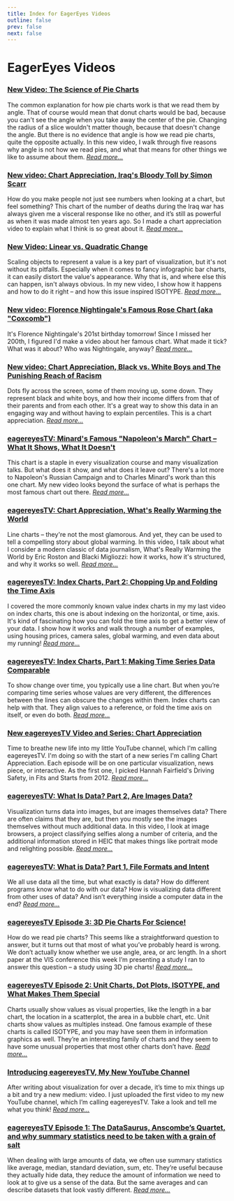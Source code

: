 ```yaml
---
title: Index for EagerEyes Videos
outline: false
prev: false
next: false
---
```


# EagerEyes Videos

### <a href="/blog/2021/new-video-the-science-of-pie-charts">New Video: The Science of Pie Charts</a>
The common explanation for how pie charts work is that we read them by angle. That of course would mean that donut charts would be bad, because you can't see the angle when you take away the center of the pie. Changing the radius of a slice wouldn't matter though, because that doesn't change the angle. But there is no evidence that angle is how we read pie charts, quite the opposite actually. In this new video, I walk through five reasons why angle is not how we read pies, and what that means for other things we like to assume about them. _<a href="/blog/2021/new-video-the-science-of-pie-charts">Read more…</a>_

### <a href="/blog/2021/new-video-chart-appreciation-iraqs-bloody-toll-by-simon-scarr">New video: Chart Appreciation, Iraq's Bloody Toll by Simon Scarr</a>
How do you make people not just see numbers when looking at a chart, but feel something? This chart of the number of deaths during the Iraq war has always given me a visceral response like no other, and it’s still as powerful as when it was made almost ten years ago. So I made a chart appreciation video to explain what I think is so great about it. _<a href="/blog/2021/new-video-chart-appreciation-iraqs-bloody-toll-by-simon-scarr">Read more…</a>_

### <a href="/blog/2021/new-video-linear-vs-quadratic-change">New Video: Linear vs. Quadratic Change</a>
Scaling objects to represent a value is a key part of visualization, but it's not without its pitfalls. Especially when it comes to fancy infographic bar charts, it can easily distort the value's appearance. Why that is, and where else this can happen, isn't always obvious. In my new video, I show how it happens and how to do it right – and how this issue inspired ISOTYPE. _<a href="/blog/2021/new-video-linear-vs-quadratic-change">Read more…</a>_

### <a href="/blog/2021/new-video-florence-nightingales-famous-rose-chart-aka-coxcomb">New video: Florence Nightingale's Famous Rose Chart (aka "Coxcomb")</a>
It's Florence Nightingale's 201st birthday tomorrow! Since I missed her 200th, I figured I'd make a video about her famous chart. What made it tick? What was it about? Who was Nightingale, anyway? _<a href="/blog/2021/new-video-florence-nightingales-famous-rose-chart-aka-coxcomb">Read more…</a>_

### <a href="/blog/2021/new-video-chart-appreciation-black-vs-white-boys-and-the-punishing-reach-of-racism">New video: Chart Appreciation, Black vs. White Boys and The Punishing Reach of Racism</a>
Dots fly across the screen, some of them moving up, some down. They represent black and white boys, and how their income differs from that of their parents and from each other. It's a great way to show this data in an engaging way and without having to explain percentiles. This is a chart appreciation. _<a href="/blog/2021/new-video-chart-appreciation-black-vs-white-boys-and-the-punishing-reach-of-racism">Read more…</a>_

### <a href="/blog/2021/eagereyestv-minards-famous-napoleons-march-chart-what-it-shows-what-it-doesnt">eagereyesTV: Minard's Famous "Napoleon's March" Chart – What It Shows, What It Doesn't</a>
This chart is a staple in every visualization course and many visualization talks. But what does it show, and what does it leave out? There's a lot more to Napoleon's Russian Campaign and to Charles Minard's work than this one chart. My new video looks beyond the surface of what is perhaps the most famous chart out there. _<a href="/blog/2021/eagereyestv-minards-famous-napoleons-march-chart-what-it-shows-what-it-doesnt">Read more…</a>_

### <a href="/blog/2020/eagereyestv-chart-appreciation-whats-really-warming-the-world">eagereyesTV: Chart Appreciation, What's Really Warming the World</a>
Line charts – they're not the most glamorous. And yet, they can be used to tell a compelling story about global warming. In this video, I talk about what I consider a modern classic of data journalism, What's Really Warming the World by Eric Roston and Blacki Migliozzi: how it works, how it's structured, and why it works so well. _<a href="/blog/2020/eagereyestv-chart-appreciation-whats-really-warming-the-world">Read more…</a>_

### <a href="/blog/2020/eagereyestv-index-charts-part-2-chopping-up-and-folding-the-time-axis">eagereyesTV: Index Charts, Part 2: Chopping Up and Folding the Time Axis</a>
I covered the more commonly known value index charts in my  my last video on index charts, this one is about indexing on the horizontal, or time, axis. It's kind of fascinating how you can fold the time axis to get a better view of your data. I show how it works and walk through a number of examples, using housing prices, camera sales, global warming, and even data about my running! _<a href="/blog/2020/eagereyestv-index-charts-part-2-chopping-up-and-folding-the-time-axis">Read more…</a>_

### <a href="/blog/2020/eagereyestv-index-charts-part-1-making-time-series-data-comparable">eagereyesTV: Index Charts, Part 1: Making Time Series Data Comparable</a>
To show change over time, you typically use a line chart. But when you’re comparing time series whose values are very different, the differences between the lines can obscure the changes within them. Index charts can help with that. They align values to a reference, or fold the time axis on itself, or even do both. _<a href="/blog/2020/eagereyestv-index-charts-part-1-making-time-series-data-comparable">Read more…</a>_

### <a href="/blog/2020/new-eagereyestv-video-and-series-chart-appreciation">New eagereyesTV Video and Series: Chart Appreciation</a>
Time to breathe new life into my little YouTube channel, which I'm calling eagereyesTV. I'm doing so with the start of a new series I'm calling Chart Appreciation. Each episode will be on one particular visualization, news piece, or interactive. As the first one, I picked Hannah Fairfield's Driving Safety, in Fits and Starts from 2012. _<a href="/blog/2020/new-eagereyestv-video-and-series-chart-appreciation">Read more…</a>_

### <a href="/blog/2019/eagereyestv-what-is-data-part-2-are-images-data">eagereyesTV: What Is Data? Part 2, Are Images Data?</a>
Visualization turns data into images, but are images themselves data? There are often claims that they are, but then you mostly see the images themselves without much additional data. In this video, I look at image browsers, a project classifying selfies along a number of criteria, and the additional information stored in HEIC that makes things like portrait mode and relighting possible. _<a href="/blog/2019/eagereyestv-what-is-data-part-2-are-images-data">Read more…</a>_

### <a href="/blog/2019/eagereyestv-what-is-data-part-1-file-formats-and-intent">eagereyesTV: What is Data? Part 1, File Formats and Intent</a>
We all use data all the time, but what exactly is data? How do different programs know what to do with our data? How is visualizing data different from other uses of data? And isn’t everything inside a computer data in the end? _<a href="/blog/2019/eagereyestv-what-is-data-part-1-file-formats-and-intent">Read more…</a>_

### <a href="/blog/2019/eagereyestv-episode-3-3d-pie-charts-for-science">eagereyesTV Episode 3: 3D Pie Charts For Science!</a>
How do we read pie charts? This seems like a straightforward question to answer, but it turns out that most of what you’ve probably heard is wrong. We don’t actually know whether we use angle, area, or arc length. In a short paper at the VIS conference this week I’m presenting a study I ran to answer this question – a study using 3D pie charts! _<a href="/blog/2019/eagereyestv-episode-3-3d-pie-charts-for-science">Read more…</a>_

### <a href="/blog/2019/eagereyestv-episode-2-unit-charts-dot-plots-and-isotype-and-what-makes-them-special">eagereyesTV Episode 2: Unit Charts, Dot Plots, ISOTYPE, and What Makes Them Special</a>
Charts usually show values as visual properties, like the length in a bar chart, the location in a scatterplot, the area in a bubble chart, etc. Unit charts show values as multiples instead. One famous example of these charts is called ISOTYPE, and you may have seen them in information graphics as well. They’re an interesting family of charts and they seem to have some unusual properties that most other charts don’t have. _<a href="/blog/2019/eagereyestv-episode-2-unit-charts-dot-plots-and-isotype-and-what-makes-them-special">Read more…</a>_

### <a href="/blog/2019/introducing-eagereyestv-my-new-youtube-channel">Introducing eagereyesTV, My New YouTube Channel</a>
After writing about visualization for over a decade, it’s time to mix things up a bit and try a new medium: video. I just uploaded the first video to my new YouTube channel, which I’m calling eagereyesTV. Take a look and tell me what you think! _<a href="/blog/2019/introducing-eagereyestv-my-new-youtube-channel">Read more…</a>_

### <a href="/blog/2019/eagereyestv-episode-1-the-datasaurus-anscombes-quartet-and-why-summary-statistics-need-to-be-taken-with-a-grain-of-salt">eagereyesTV Episode 1: The DataSaurus, Anscombe’s Quartet, and why summary statistics need to be taken with a grain of salt</a>
When dealing with large amounts of data, we often use summary statistics like average, median, standard deviation, sum, etc. They’re useful because they actually hide data, they reduce the amount of information we need to look at to give us a sense of the data. But the same averages and can describe datasets that look vastly different. _<a href="/blog/2019/eagereyestv-episode-1-the-datasaurus-anscombes-quartet-and-why-summary-statistics-need-to-be-taken-with-a-grain-of-salt">Read more…</a>_

